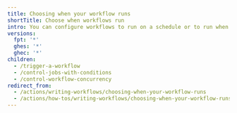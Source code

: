 ```yaml
---
title: Choosing when your workflow runs
shortTitle: Choose when workflows run
intro: You can configure workflows to run on a schedule or to run when certain events happen.
versions:
  fpt: '*'
  ghes: '*'
  ghec: '*'
children:
  - /trigger-a-workflow
  - /control-jobs-with-conditions
  - /control-workflow-concurrency
redirect_from:
  - /actions/writing-workflows/choosing-when-your-workflow-runs
  - /actions/how-tos/writing-workflows/choosing-when-your-workflow-runs
---
```

